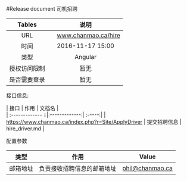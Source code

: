 #Release document 司机招聘

| Tables |  说明 |  
| :-------------:| :-----:|
| URL | 　www.chanmao.ca/hire|
| 时间  | 2016-11-17 15:00 |  
| 类型 | Angular |  
| 授权访问限制 | 暂无 |  
| 是否需要登录| 暂无 | 

接口信息:

| 接口 | 作用 | 文档名 |  
| :------------- ::|:-------------:| :-----:|
| https://www.chanmao.ca/index.php?r=Site/ApplyDriver | 提交招聘信息 | hire_driver.md |

配置参数

| 类型 | 作用 | Value|
|--------|--------|-----|
|   邮箱地址|  负责接收招聘信息的邮箱地址   |    phil@chanmao.ca    |
